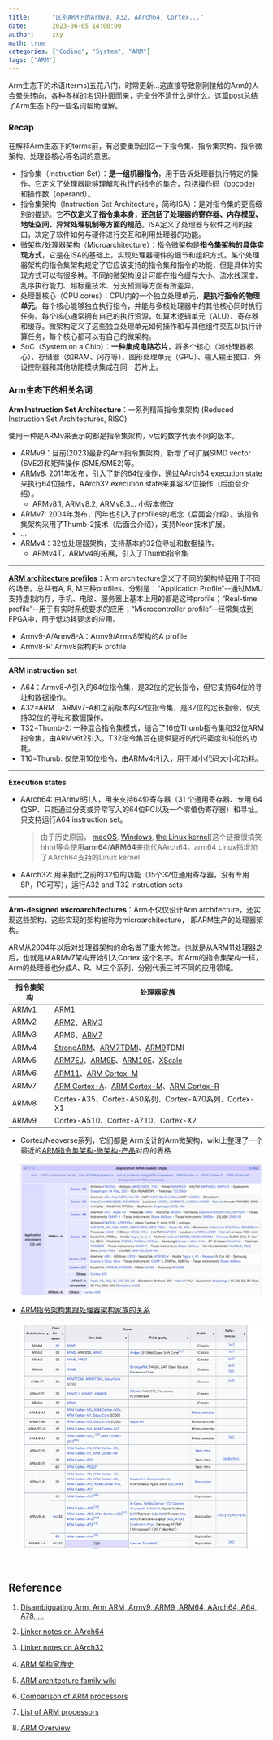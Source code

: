 ```yaml
---
title:      "区别ARM下的Armv9, A32, AArch64, Cortex..."
date:       2023-06-05 14:00:00
author:     zxy
math: true
categories: ["Coding", "System", "ARM"]
tags: ["ARM"]
---
```


Arm生态下的术语(terms)五花八门，时常更新...这直接导致刚刚接触的Arm的人会晕头转向，各种各样的名词扑面而来，完全分不清什么是什么。这篇post总结了Arm生态下的一些名词帮助理解。

### Recap

在解释Arm生态下的terms前，有必要重新回忆一下指令集、指令集架构、指令微架构、处理器核心等名词的意思。

- 指令集（Instruction Set）：**是一组机器指令**，用于告诉处理器执行特定的操作。它定义了处理器能够理解和执行的指令的集合，包括操作码（opcode）和操作数（operand）。
- 指令集架构（Instruction Set Architecture，简称ISA）：是对指令集的更高级别的描述。它**不仅定义了指令集本身，还包括了处理器的寄存器、内存模型、地址空间、异常处理机制等方面的规范**。ISA定义了处理器与软件之间的接口，决定了软件如何与硬件进行交互和利用处理器的功能。
- 微架构/处理器架构（Microarchitecture）：指令微架构是**指令集架构的具体实现方式**，它是在ISA的基础上，实现处理器硬件的细节和组织方式。某个处理器架构的指令集架构规定了它应该支持的指令集和指令的功能，但是具体的实现方式可以有很多种。不同的微架构设计可能在指令缓存大小、流水线深度、乱序执行能力、超标量技术、分支预测等方面有所差异。
- 处理器核心（CPU cores）：CPU内的一个独立处理单元，**是执行指令的物理单元**。每个核心能够独立执行指令，并能与多核处理器中的其他核心同时执行任务。每个核心通常拥有自己的执行资源，如算术逻辑单元（ALU）、寄存器和缓存。微架构定义了这些独立处理单元如何操作和与其他组件交互以执行计算任务，每个核心都可以有自己的微架构。
- SoC（System on a Chip）：**一种集成电路芯片**，将多个核心（如处理器核心）、存储器（如RAM、闪存等）、图形处理单元（GPU）、输入输出接口、外设控制器和其他功能模块集成在同一芯片上。

### Arm生态下的相关名词

**Arm Instruction Set Architecture**：一系列精简指令集架构 (Reduced Instruction Set Architectures, RISC) 

使用一种是ARMv来表示的都是指令集架构，v后的数字代表不同的版本。

- ARMv9：目前(2023)最新的Arm指令集架构，新增了可扩展SIMD vector (SVE2)和矩阵操作 (SME/SME2)等。
- [ARMv8](https://en.wikichip.org/wiki/arm/armv8): 2011年发布，引入了新的64位操作，通过AArch64 execution state来执行64位操作，AArch32 execution state来兼容32位操作（后面会介绍）。
  - ARMv8.1, ARMv8.2, ARMv8.3... 小版本修改
- ARMv7: 2004年发布，同年也引入了profiles的概念（后面会介绍）。该指令集架构采用了Thumb-2技术（后面会介绍），支持Neon技术扩展。
- ...
- ARMv4：32位处理器架构，支持基本的32位寻址和数据操作。
  - ARMv4T，ARMv4的拓展，引入了Thumb指令集

---

**[ARM architecture profiles](https://developer.arm.com/documentation/dui0471/m/key-features-of-arm-architecture-versions/arm-architecture-profiles)**：Arm architecture定义了不同的架构特征用于不同的场景。总共有A, R, M三种profiles，分别是：“Application Profile“--通过MMU支持虚拟内存，手机、电脑、服务器上基本上用的都是这种profile；“Real-time profile”--用于有实时系统要求的应用；“Microcontroller profile”--经常集成到FPGA中，用于低功耗要求的应用。

- Armv9-A/Armv8-A：Armv9/Armv8架构的A profile
- Armv8-R: Armv8架构的R profile

---

**ARM instruction set**

- A64：Armv8-A引入的64位指令集，是32位的定长指令，但它支持64位的寻址和数据操作。
- A32=ARM：ARMv7-A和之前版本的32位指令集，是32位的定长指令，仅支持32位的寻址和数据操作。
- T32=Thumb-2: 一种混合指令集模式，结合了16位Thumb指令集和32位ARM指令集，由ARMv6t2引入。T32指令集旨在提供更好的代码密度和较低的功耗。
- T16=Thumb: 仅使用16位指令，由ARMv4t引入，用于减小代码大小和功耗。

---

**Execution states**

- AArch64: 由Armv8引入，用来支持64位寄存器（31 个通用寄存器、专用 64位SP、只能通过分支或异常写入的64位PC以及一个零值伪寄存器）和寻址。只支持运行A64 instruction set。

  > 由于历史原因， [macOS](https://developer.apple.com/documentation/xcode/writing-arm64-code-for-apple-platforms), [Windows](https://learn.microsoft.com/en-us/windows/arm/overview), [the Linux kernel](https://lore.kernel.org/lkml/CA+55aFxL6uEre-c=JrhPfts=7BGmhb2Js1c2ZGkTH8F=+rEWDg@mail.gmail.com/)(这个链接很搞笑hhh)等会使用**arm64**/**ARM64**来指代AArch64。arm64 Linux指增加了AArch64支持的Linux kernel

- AArch32: 用来指代之前的32位的功能（15个32位通用寄存器，没有专用SP，PC可写），运行A32 and T32 instruction sets

---

**Arm-designed microarchitectures**：Arm不仅仅设计Arm architecture，还实现这些架构，这些实现的架构被称为microarchitecture， 即ARM生产的处理器架构。

ARM从2004年以后对处理器架构的命名做了重大修改。也就是从ARM11处理器之后，也就是从ARMv7架构开始引入Cortex 这个名字。和Arm的指令集架构一样，Arm的处理器也分成A、R、M三个系列，分别代表三种不同的应用领域。

| 指令集架构 | 处理器家族                                                   |
| ---------- | ------------------------------------------------------------ |
| ARMv1      | [ARM1](https://zh.wikipedia.org/w/index.php?title=ARM1&action=edit&redlink=1) |
| ARMv2      | [ARM2](https://zh.wikipedia.org/w/index.php?title=ARM2&action=edit&redlink=1)、[ARM3](https://zh.wikipedia.org/w/index.php?title=ARM3&action=edit&redlink=1) |
| ARMv3      | ARM6、[ARM7](https://zh.wikipedia.org/wiki/ARM7)             |
| ARMv4      | [StrongARM](https://zh.wikipedia.org/wiki/StrongARM)、[ARM7TDMI](https://zh.wikipedia.org/wiki/ARM7TDMI)、[ARM9](https://zh.wikipedia.org/wiki/ARM9)TDMI |
| ARMv5      | [ARM7EJ](https://zh.wikipedia.org/w/index.php?title=ARM7EJ&action=edit&redlink=1)、[ARM9E](https://zh.wikipedia.org/w/index.php?title=ARM9E&action=edit&redlink=1)、[ARM10E](https://zh.wikipedia.org/w/index.php?title=ARM10E&action=edit&redlink=1)、[XScale](https://zh.wikipedia.org/wiki/XScale) |
| ARMv6      | [ARM11](https://zh.wikipedia.org/w/index.php?title=ARM11&action=edit&redlink=1)、[ARM Cortex-M](https://zh.wikipedia.org/wiki/ARM_Cortex-M) |
| ARMv7      | [ARM Cortex-A](https://zh.wikipedia.org/w/index.php?title=ARM_Cortex-A&action=edit&redlink=1)、[ARM Cortex-M](https://zh.wikipedia.org/wiki/ARM_Cortex-M)、[ARM Cortex-R](https://zh.wikipedia.org/w/index.php?title=ARM_Cortex-R&action=edit&redlink=1) |
| ARMv8      | Cortex-A35、Cortex-A50系列、Cortex-A70系列、Cortex-X1        |
| ARMv9      | Cortex-A510、Cortex-A710、Cortex-X2                          |

- Cortex/Neoverse系列，它们都是 Arm设计的Arm微架构，wiki上整理了一个最近的[ARM指令集架构-微架构-产品](https://en.wikipedia.org/wiki/Template:Application_ARM-based_chips)对应的表格

  ![](/assets/img/in-post/2023-06-06-ARM_chips.png)

- [ARM指令架构集跟处理器架构家族的关系](https://en.wikipedia.org/wiki/ARM_architecture_family#Cores)

  ![](/assets/img/in-post/2023-06-06-ARM_arch_core.png)

​	

## Reference
1. [Disambiguating Arm, Arm ARM, Armv9, ARM9, ARM64, AArch64, A64, A78, ...](https://nickdesaulniers.github.io/blog/2023/03/10/disambiguating-arm/)

2. [Linker notes on AArch64](https://maskray.me/blog/2023-03-05-linker-notes-on-aarch64)

3. [Linker notes on AArch32](https://maskray.me/blog/2023-04-23-linker-notes-on-aarch32)

4. [ARM 架构家族史](https://broadgeek.com/2021/11/21/d179/)

5. [ARM architecture family wiki](https://en.wikipedia.org/wiki/ARM_architecture_family)

6. [Comparison of ARM processors](https://en.wikipedia.org/wiki/Comparison_of_ARM_processors)

7. [List of ARM processors](https://en.wikipedia.org/wiki/List_of_ARM_processors)

8. [ARM Overview](https://wiki.osdev.org/ARM_Overview)

   